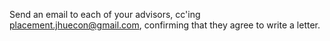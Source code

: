 Send an email to each of your advisors, cc'ing placement.jhuecon@gmail.com, confirming that they agree to write a letter. 
